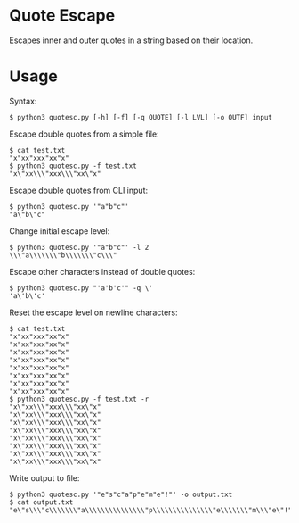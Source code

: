 # Quote Escape
Escapes inner and outer quotes in a string based on their location. 

# Usage
Syntax: 
```
$ python3 quotesc.py [-h] [-f] [-q QUOTE] [-l LVL] [-o OUTF] input
```

Escape double quotes from a simple file: 
```
$ cat test.txt
"x"xx"xxx"xx"x"
$ python3 quotesc.py -f test.txt
"x\"xx\\\"xxx\\\"xx\"x"
```

Escape double quotes from CLI input: 
```
$ python3 quotesc.py '"a"b"c"'
"a\"b\"c"
```

Change initial escape level: 
```
$ python3 quotesc.py '"a"b"c"' -l 2
\\\"a\\\\\\\"b\\\\\\\"c\\\"
```

Escape other characters instead of double quotes: 
```
$ python3 quotesc.py "'a'b'c'" -q \'
'a\'b\'c'
```

Reset the escape level on newline characters: 
```
$ cat test.txt
"x"xx"xxx"xx"x"
"x"xx"xxx"xx"x"
"x"xx"xxx"xx"x"
"x"xx"xxx"xx"x"
"x"xx"xxx"xx"x"
"x"xx"xxx"xx"x"
"x"xx"xxx"xx"x"
"x"xx"xxx"xx"x"
$ python3 quotesc.py -f test.txt -r
"x\"xx\\\"xxx\\\"xx\"x"
"x\"xx\\\"xxx\\\"xx\"x"
"x\"xx\\\"xxx\\\"xx\"x"
"x\"xx\\\"xxx\\\"xx\"x"
"x\"xx\\\"xxx\\\"xx\"x"
"x\"xx\\\"xxx\\\"xx\"x"
"x\"xx\\\"xxx\\\"xx\"x"
"x\"xx\\\"xxx\\\"xx\"x"
```

Write output to file: 
```
$ python3 quotesc.py '"e"s"c"a"p"e"m"e"!"' -o output.txt
$ cat output.txt
"e\"s\\\"c\\\\\\\"a\\\\\\\\\\\\\\\"p\\\\\\\\\\\\\\\"e\\\\\\\"m\\\"e\"!"
```

